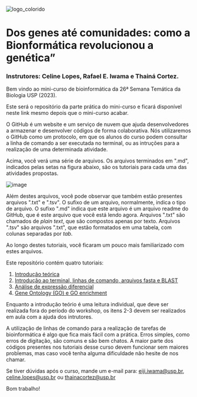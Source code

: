 



![logo_colorido](https://github.com/user-attachments/assets/b18bd76c-3e71-43cd-b8f1-84bd842f44e1)


# Dos genes até comunidades: como a Bionformática revolucionou a genética”

### Instrutores: Celine Lopes, Rafael E. Iwama e Thainá Cortez.


Bem vindo ao mini-curso de bioinformática da 26ª Semana Temática da Biologia USP (2023).

Este será o repositório da parte prática do mini-curso e ficará disponível neste link mesmo depois que o mini-curso acabar.

O GitHub é um website e um serviço de nuvem que ajuda desenvolvedores a armazenar e desenvolver códigos de forma colaborativa. Nós utilizaremos o GitHub como um protocolo, em que os alunos do curso podem consultar a linha de comando a ser executada no terminal, ou as intruções para a realização de uma determinada atividade.


Acima, você verá uma série de arquivos. Os arquivos terminados em ".md", indicados pelas setas na figura abaixo, são os tutoriais para cada uma das atividades propostas.


![image](https://github.com/user-attachments/assets/6728e8c1-cd44-4ed9-9939-9e75e636681e)


Além destes arquivos, você pode observar que também estão presentes arquivos ".txt" e ".tsv". O sufixo de um arquivo, normalmente, indica o tipo de arquivo. O sufixo ".md" indica que este arquivo é um arquivo readme do GitHub, que é este arquivo que você está lendo agora. Arquivos ".txt" são chamados de *plain text*, que são compostos apenas por texto. Arquivos ".tsv" são arquivos ".txt", que estão formatados em uma tabela, com colunas separadas por *tab*.

Ao longo destes tutoriais, você ficaram um pouco mais familiarizado com estes arquivos.

Este repositório contém quatro tutoriais:

1. [Introdução teórica](https://github.com/rafaeliwama/GenEvol_bioinformatica/blob/main/Tutorial_0.md)
2. [Introdução ao terminal, linhas de comando, arquivos fasta e BLAST](https://github.com/rafaeliwama/GenEvol_bioinformatica/blob/main/Tutorial_1_Introducao_terminal.md)
3. [Análise de expressão diferencial](https://github.com/rafaeliwama/GenEvol_bioinformatica/blob/main/Tutorial_2_analise_expressao_diferencial.md)
4. [Gene Ontology (GO) e GO enrichment](https://github.com/rafaeliwama/GenEvol_bioinformatica/blob/main/Tutorial_3_Gene_ontology.md)


Enquanto a introdução teório é uma leitura individual, que deve ser realizada fora do período do workshop, os itens 2-3 devem ser realizados em aula com a ajuda dos intrutores.

A utilização de linhas de comando para a realização de tarefas de bioinformática é algo que fica mais fácil com a prática. Erros simples, como erros de digitação, são comuns e são bem chatos. A maior parte dos códigos presentes nos tutoriais desse curso devem funcionar sem maiores problemas, mas caso você tenha alguma dificuldade não hesite de nos chamar.


Se tiver dúvidas após o curso, mande um e-mail para: eiji.iwama@usp.br, celine.lopes@usp.br ou thainacortez@usp.br 


Bom trabalho!

